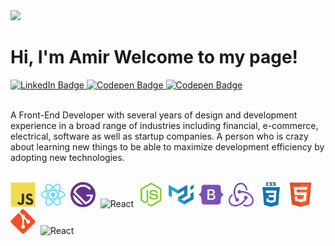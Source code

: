 <img src="https://media.giphy.com/media/gjrYDwbjnK8x36xZIO/giphy.gif" width="200"/>
<h1>Hi, I'm Amir Welcome to my page!</h1>

<div id="badges">
    <a href="https://www.linkedin.com/in/amirjfry/">
        <img src="https://img.shields.io/badge/LinkedIn-blue?style=for-the-badge&logo=linkedin&logoColor=white" alt="LinkedIn Badge"/>
    </a>
    <a href="https://codepen.io/amirjfry">
        <img src="https://img.shields.io/badge/Codepen-white?style=for-the-badge&logo=codepen&logoColor=black" alt="Codepen Badge"/>
    </a>
    <a href="https://dribbble.com/amirjafari">
        <img src="https://img.shields.io/badge/Dribbble-ea4c89?style=for-the-badge&logo=dribbble&logoColor=white" alt="Codepen Badge"/>
    </a>
</div>
<br>

A Front-End Developer with several years of design and development experience in a broad range of industries including financial, e-commerce, electrical, software as well as startup companies. A person who is crazy about learning new things to be able to maximize development efficiency by adopting new technologies.

<br>

<div id="technologies">
  <img src="https://raw.githubusercontent.com/devicons/devicon/1119b9f84c0290e0f0b38982099a2bd027a48bf1/icons/javascript/javascript-original.svg" title="React" alt="React" width="40" height="40"/>&nbsp;
  <img src="https://raw.githubusercontent.com/devicons/devicon/1119b9f84c0290e0f0b38982099a2bd027a48bf1/icons/react/react-original.svg" title="React" alt="React" width="40" height="40"/>&nbsp;
  <img src="https://raw.githubusercontent.com/devicons/devicon/1119b9f84c0290e0f0b38982099a2bd027a48bf1/icons/gatsby/gatsby-original.svg" title="React" alt="React" width="40" height="40"/>&nbsp;
  <img src="https://ui-lib.com/blog/wp-content/uploads/2021/12/nextjs-boilerplate-logo.png" title="React" alt="React" width="40" height="40"/>&nbsp;
  <img src="https://raw.githubusercontent.com/devicons/devicon/1119b9f84c0290e0f0b38982099a2bd027a48bf1/icons/nodejs/nodejs-plain.svg" title="React" alt="React" width="40" height="40"/>&nbsp;
  <img src="https://raw.githubusercontent.com/devicons/devicon/1119b9f84c0290e0f0b38982099a2bd027a48bf1/icons/materialui/materialui-original.svg" title="React" alt="React" width="40" height="40"/>&nbsp;
  <img src="https://raw.githubusercontent.com/devicons/devicon/1119b9f84c0290e0f0b38982099a2bd027a48bf1/icons/bootstrap/bootstrap-plain.svg" title="React" alt="React" width="40" height="40"/>&nbsp;
  <img src="https://raw.githubusercontent.com/devicons/devicon/1119b9f84c0290e0f0b38982099a2bd027a48bf1/icons/redux/redux-original.svg" title="React" alt="React" width="40" height="40"/>&nbsp;
  <img src="https://raw.githubusercontent.com/devicons/devicon/1119b9f84c0290e0f0b38982099a2bd027a48bf1/icons/css3/css3-plain-wordmark.svg" title="React" alt="React" width="40" height="40"/>&nbsp;
  <img src="https://raw.githubusercontent.com/devicons/devicon/1119b9f84c0290e0f0b38982099a2bd027a48bf1/icons/html5/html5-original.svg" title="React" alt="React" width="40" height="40"/>&nbsp;
  <img src="https://raw.githubusercontent.com/devicons/devicon/1119b9f84c0290e0f0b38982099a2bd027a48bf1/icons/git/git-plain.svg" title="React" alt="React" width="40" height="40"/>&nbsp;
  <img src="https://www.pvtwebsolutions.com/assets/image/tech/mysql.png" title="React" alt="React" width="40" height="40"/>&nbsp;
  
</div>
</div>
